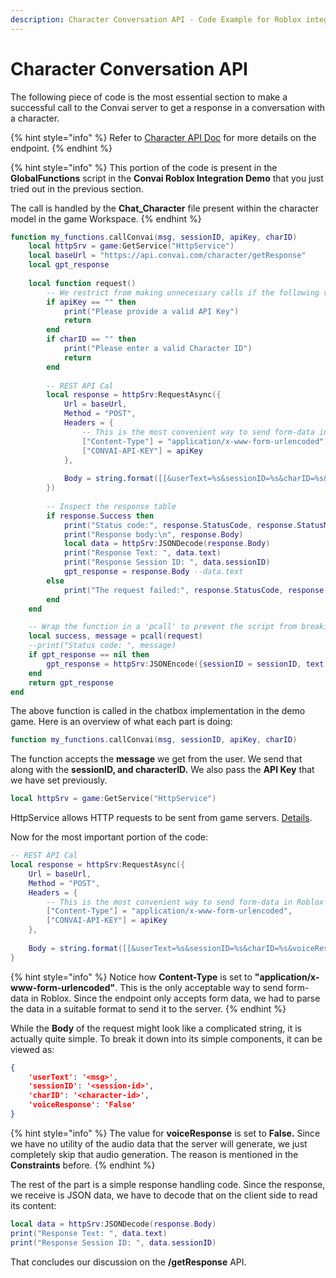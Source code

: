 ```yaml
---
description: Character Conversation API - Code Example for Roblox integration with Convai.
---
```


# Character Conversation API

The following piece of code is the most essential section to make a successful call to the Convai server to get a response in a conversation with a character.

{% hint style="info" %}
Refer to [Character API Doc](../../../../reference/core-api-reference/character-api.md) for more details on the endpoint.
{% endhint %}

{% hint style="info" %}
This portion of the code is present in the **GlobalFunctions** script in the **Convai Roblox Integration Demo** that you just tried out in the previous section.

The call is handled by the **Chat\_Character** file present within the character model in the game Workspace.
{% endhint %}

```lua
function my_functions.callConvai(msg, sessionID, apiKey, charID)
	local httpSrv = game:GetService("HttpService")
	local baseUrl = "https://api.convai.com/character/getResponse"
	local gpt_response
	
	local function request()
		-- We restrict from making unnecessary calls if the following values are not set properly
		if apiKey == "" then
			print("Please provide a valid API Key")
			return
		end
		if charID == "" then
			print("Please enter a valid Character ID")
			return
		end
		
		-- REST API Cal
		local response = httpSrv:RequestAsync({
			Url = baseUrl,
			Method = "POST",
			Headers = {
				-- This is the most convenient way to send form-data in Roblox
				["Content-Type"] = "application/x-www-form-urlencoded",
				["CONVAI-API-KEY"] = apiKey
			},
			
			Body = string.format([[&userText=%s&sessionID=%s&charID=%s&voiceResponse=%s]], msg, sessionID, charID, 'False')
		})
		
		-- Inspect the response table
		if response.Success then
			print("Status code:", response.StatusCode, response.StatusMessage)
			print("Response body:\n", response.Body)
			local data = httpSrv:JSONDecode(response.Body)
			print("Response Text: ", data.text)
			print("Response Session ID: ", data.sessionID)
			gpt_response = response.Body --data.text
		else
			print("The request failed:", response.StatusCode, response.StatusMessage)
		end
	end

	-- Wrap the function in a 'pcall' to prevent the script from breaking if the request fails
	local success, message = pcall(request)
	--print("Status code: ", message)
	if gpt_response == nil then
		gpt_response = httpSrv:JSONEncode({sessionID = sessionID, text = "Sorry, I can't chat right now."})
	end
	return gpt_response
end

```

The above function is called in the chatbox implementation in the demo game. Here is an overview of what each part is doing:

```lua
function my_functions.callConvai(msg, sessionID, apiKey, charID)
```

The function accepts the **message** we get from the user. We send that along with the **sessionID, and characterID.** We also pass the **API Key** that we have set previously.

```lua
local httpSrv = game:GetService("HttpService")
```

HttpService allows HTTP requests to be sent from game servers. [Details](https://create.roblox.com/docs/reference/engine/classes/HttpService).

Now for the most important portion of the code:

```lua
-- REST API Cal
local response = httpSrv:RequestAsync({
	Url = baseUrl,
	Method = "POST",
	Headers = {
		-- This is the most convenient way to send form-data in Roblox
		["Content-Type"] = "application/x-www-form-urlencoded",
		["CONVAI-API-KEY"] = apiKey
	},
	
	Body = string.format([[&userText=%s&sessionID=%s&charID=%s&voiceResponse=%s]], msg, sessionID, charID, 'False')
}
```

{% hint style="info" %}
Notice how **Content-Type** is set to **"application/x-www-form-urlencoded"**. This is the only acceptable way to send form-data in Roblox. Since the endpoint only accepts form data, we had to parse the data in a suitable format to send it to the server.
{% endhint %}

While the **Body** of the request might look like a complicated string, it is actually quite simple. To break it down into its simple components, it can be viewed as:

```json
{
    'userText': '<msg>',
    'sessionID': '<session-id>',
    'charID': '<character-id>',
    'voiceResponse': 'False'
}
```

{% hint style="info" %}
The value for **voiceResponse** is set to **False.** Since we have no utility of the audio data that the server will generate, we just completely skip that audio generation. The reason is mentioned in the **Constraints** before.
{% endhint %}

The rest of the part is a simple response handling code. Since the response, we receive is JSON data, we have to decode that on the client side to read its content:

```lua
local data = httpSrv:JSONDecode(response.Body)
print("Response Text: ", data.text)
print("Response Session ID: ", data.sessionID)
```

That concludes our discussion on the **/getResponse** API.
